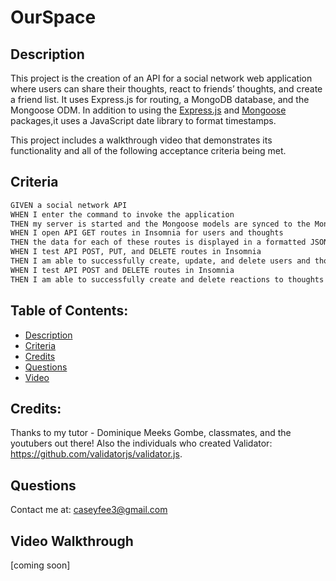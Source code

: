 # OurSpace
## Description

This project is the creation of an API for a social network web application where users can share their thoughts, react to friends’ thoughts, and create a friend list. It uses Express.js for routing, a MongoDB database, and the Mongoose ODM. In addition to using the [Express.js](https://www.npmjs.com/package/express) and [Mongoose](https://www.npmjs.com/package/mongoose) packages,it uses a JavaScript date library to format timestamps.


This project includes a walkthrough video that demonstrates its functionality and all of the following acceptance criteria being met. 

## Criteria
```md
GIVEN a social network API
WHEN I enter the command to invoke the application
THEN my server is started and the Mongoose models are synced to the MongoDB database
WHEN I open API GET routes in Insomnia for users and thoughts
THEN the data for each of these routes is displayed in a formatted JSON
WHEN I test API POST, PUT, and DELETE routes in Insomnia
THEN I am able to successfully create, update, and delete users and thoughts in my database
WHEN I test API POST and DELETE routes in Insomnia
THEN I am able to successfully create and delete reactions to thoughts and add and remove friends to a user’s friend list
```

## Table of Contents: 
- [Description](#description) 
- [Criteria](#criteria)
- [Credits](#credits) 
- [Questions](#questions)
- [Video](#Video-Walkthrough)

## Credits: 
Thanks to my tutor - Dominique Meeks Gombe, classmates, and the youtubers out there! Also the individuals who created Validator: https://github.com/validatorjs/validator.js.

## Questions
Contact me at: caseyfee3@gmail.com

## Video Walkthrough
[coming soon]
